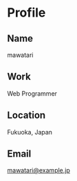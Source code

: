 Profile
=======

Name
----
mawatari

Work
----
Web Programmer

Location
--------
Fukuoka, Japan

Email
-----
mawatari@example.jp

